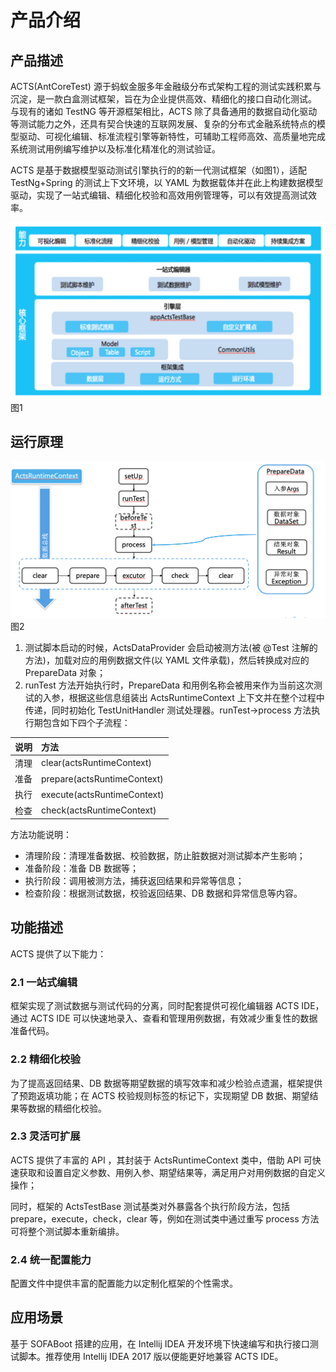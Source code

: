 # 产品介绍

## 产品描述
ACTS(AntCoreTest) 源于蚂蚁金服多年金融级分布式架构工程的测试实践积累与沉淀，是一款白盒测试框架，旨在为企业提供高效、精细化的接口自动化测试。
与现有的诸如 TestNG 等开源框架相比，ACTS 除了具备通用的数据自动化驱动等测试能力之外，还具有契合快速的互联网发展、复杂的分布式金融系统特点的模型驱动、可视化编辑、标准流程引擎等新特性，可辅助工程师高效、高质量地完成系统测试用例编写维护以及标准化精准化的测试验证。

ACTS 是基于数据模型驱动测试引擎执行的的新一代测试框架（如图1），适配 TestNg+Spring 的测试上下文环境，以 YAML 为数据载体并在此上构建数据模型驱动，实现了一站式编辑、精细化校验和高效用例管理等，可以有效提高测试效率。


![pi_1.png](./resources/pi/pi_1.png)
图1

## 运行原理

![pi_2.png](./resources/pi/pi_2.png)
图2

1. 测试脚本启动的时候，ActsDataProvider 会启动被测方法(被 @Test 注解的方法)，加载对应的用例数据文件(以 YAML 文件承载)，然后转换成对应的 PrepareData 对象；
2. runTest 方法开始执行时，PrepareData 和用例名称会被用来作为当前这次测试的入参，根据这些信息组装出 ActsRuntimeContext 上下文并在整个过程中传递，同时初始化 TestUnitHandler 测试处理器。runTest->process 方法执行期包含如下四个子流程：

| 说明 | 方法 |
| :--- | :--- |
| 清理 | clear(actsRuntimeContext) |
| 准备 | prepare(actsRuntimeContext) |
| 执行 | execute(actsRuntimeContext) |
| 检查 | check(actsRuntimeContext) |

方法功能说明：
+ 清理阶段：清理准备数据、校验数据，防止脏数据对测试脚本产生影响；
+ 准备阶段：准备 DB 数据等；
+ 执行阶段：调用被测方法，捕获返回结果和异常等信息；
+ 检查阶段：根据测试数据，校验返回结果、DB 数据和异常信息等内容。

## 功能描述
ACTS 提供了以下能力：
### 2.1 一站式编辑
框架实现了测试数据与测试代码的分离，同时配套提供可视化编辑器 ACTS IDE，通过 ACTS IDE 可以快速地录入、查看和管理用例数据，有效减少重复性的数据准备代码。
### 2.2 精细化校验
为了提高返回结果、DB 数据等期望数据的填写效率和减少检验点遗漏，框架提供了预跑返填功能；在 ACTS 校验规则标签的标记下，实现期望 DB 数据、期望结果等数据的精细化校验。
### 2.3 灵活可扩展
ACTS 提供了丰富的 API ，其封装于 ActsRuntimeContext 类中，借助 API 可快速获取和设置自定义参数、用例入参、期望结果等，满足用户对用例数据的自定义操作；

同时，框架的 ActsTestBase 测试基类对外暴露各个执行阶段方法，包括 prepare，execute，check，clear 等，例如在测试类中通过重写 process 方法可将整个测试脚本重新编排。
### 2.4 统一配置能力
配置文件中提供丰富的配置能力以定制化框架的个性需求。

## 应用场景
基于 SOFABoot 搭建的应用，在 Intellij IDEA 开发环境下快速编写和执行接口测试脚本。推荐使用 Intellij IDEA 2017 版以便能更好地兼容 ACTS IDE。